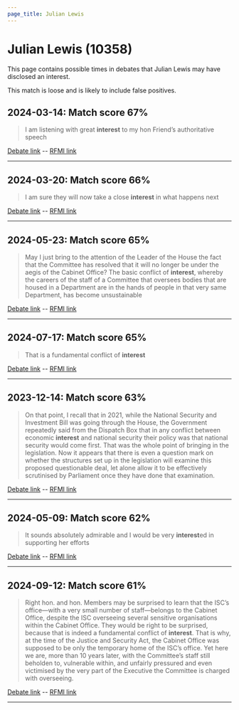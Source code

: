 ```yaml
---
page_title: Julian Lewis
---
```


# Julian Lewis  (10358)

This page contains possible times in debates that Julian Lewis may have disclosed an interest.

This match is loose and is likely to include false positives. 



## 2024-03-14: Match score 67%

>I am listening with great **interest** to my hon Friend’s authoritative speech

[Debate link](https://www.theyworkforyou.com/debates/?id=2024-03-14d.520.1)  --  [RFMI link](https://www.theyworkforyou.com/mp/10358/register)


---



## 2024-03-20: Match score 66%

>I am sure they will now take a close **interest** in what happens next

[Debate link](https://www.theyworkforyou.com/debates/?id=2024-03-20c.940.1)  --  [RFMI link](https://www.theyworkforyou.com/mp/10358/register)


---



## 2024-05-23: Match score 65%

>May I just bring to the attention of the Leader of the House the fact that the Committee has resolved that it will no longer be under the aegis of the Cabinet Office? The basic conflict of **interest**, whereby the careers of the staff of a Committee that oversees bodies that are housed in a Department are in the hands of people in that very same Department, has become unsustainable

[Debate link](https://www.theyworkforyou.com/debates/?id=2024-05-23c.1071.2)  --  [RFMI link](https://www.theyworkforyou.com/mp/10358/register)


---



## 2024-07-17: Match score 65%

>That is a fundamental conflict of **interest**

[Debate link](https://www.theyworkforyou.com/debates/?id=2024-07-17d.101.2)  --  [RFMI link](https://www.theyworkforyou.com/mp/10358/register)


---



## 2023-12-14: Match score 63%

>On that point, I recall that in 2021, while the National Security and Investment Bill was going through the House, the Government repeatedly said from the Dispatch Box that in any conflict between economic **interest** and national security their policy was  that national security would come first. That was the whole point of bringing in the legislation. Now it appears that there is even a question mark on whether the structures set up in the legislation will examine this proposed questionable deal, let alone allow it to be effectively scrutinised by Parliament once they have done that examination.

[Debate link](https://www.theyworkforyou.com/debates/?id=2023-12-14a.1085.2)  --  [RFMI link](https://www.theyworkforyou.com/mp/10358/register)


---



## 2024-05-09: Match score 62%

>It sounds absolutely admirable and I would be very **interest**ed in supporting her efforts

[Debate link](https://www.theyworkforyou.com/debates/?id=2024-05-09b.794.0)  --  [RFMI link](https://www.theyworkforyou.com/mp/10358/register)


---



## 2024-09-12: Match score 61%

>Right hon. and hon. Members may be surprised to learn that the ISC’s office—with a very small number of staff—belongs to the Cabinet Office, despite the ISC overseeing several sensitive organisations within the Cabinet Office. They would be right to be surprised, because that is indeed a fundamental conflict of **interest**. That is why, at the time of the Justice and Security Act, the Cabinet Office was supposed to be only the temporary home of the ISC’s office. Yet here we are, more than 10 years later, with the Committee’s staff still beholden to, vulnerable within, and unfairly pressured and even victimised by the very part of the Executive the Committee is charged with overseeing.

[Debate link](https://www.theyworkforyou.com/debates/?id=2024-09-12b.1020.1)  --  [RFMI link](https://www.theyworkforyou.com/mp/10358/register)


---

